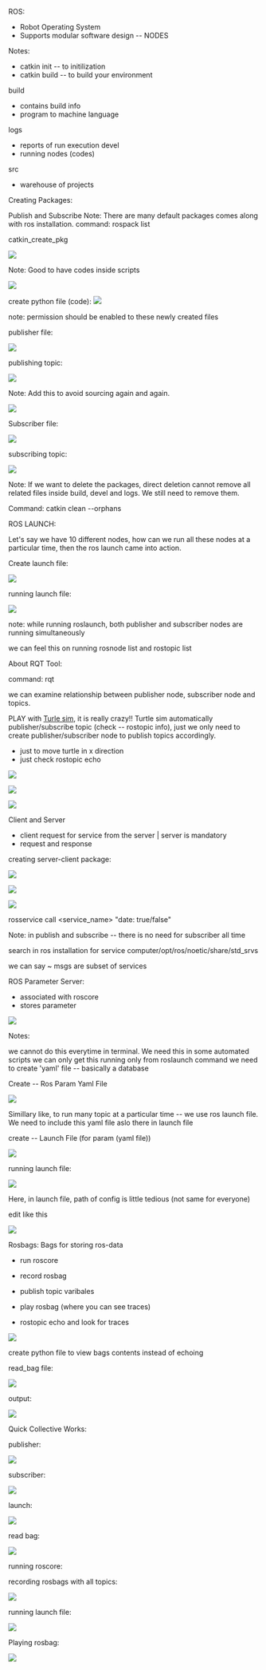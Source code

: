 ROS:
- Robot Operating System
- Supports modular software design -- NODES

Notes:
- catkin init -- to initilization
- catkin build -- to build your environment

build
- contains build info
- program to machine language

logs
- reports of run execution
devel
- running nodes (codes)

src
- warehouse of projects


Creating Packages:

Publish and Subscribe
Note: There are many default packages comes along with ros installation.
command: rospack list

catkin_create_pkg <name>

![](images/Pictures/10000201000002980000005AA02A981BD5EBB9E1.png)

Note:
Good to have codes inside scripts

![](images/Pictures/100002010000019B00000050B5D03FB9A0AA1E71.png)

create python file (code):
![](images/Pictures/10000201000001E40000002E4C50BA877544BBFC.png)

note: permission should be enabled to these newly created files

publisher file:

![](images/Pictures/100002010000028400000141E5CAFAE853AC66EA.png)

publishing topic:

![](images/Pictures/10000201000002990000028442BCFAE09A7481EE.png)

Note:
Add this to avoid sourcing again and again.

![](images/Pictures/1000020100000249000000841A63C7999262818E.png)

Subscriber file:

![](images/Pictures/10000201000003140000014A3DC5EF67BE6B57FD.png)

subscribing topic:

![](images/Pictures/100002010000029A00000256D995D03AEF201069.png)

Note: If we want to delete the packages, direct deletion cannot remove
all related files inside build, devel and logs. We still need to remove
them.

Command: catkin clean --orphans

ROS LAUNCH:

Let's say we have 10 different nodes, how can we run all these nodes at
a particular time, then the ros launch came into action.

Create launch file:

![](images/Pictures/100002010000036D00000088176A95DCB1973F26.png)

running launch file:

![](images/Pictures/1000020100000269000002378C8B0880A843ACA9.png)

note: while running roslaunch, both publisher and subscriber nodes are
running simultaneously

we can feel this on running rosnode list and rostopic list

About RQT Tool:

command: rqt

we can examine relationship between publisher node, subscriber node and
topics.

PLAY with [Turle sim](https://wiki.ros.org/turtlesim), it is really
crazy!!
Turtle sim automatically publisher/subscribe topic (check -- rostopic
info), just we only need to create publisher/subscriber node to publish
topics accordingly.

- just to move turtle in x direction
- just check rostopic echo

![](images/Pictures/100002010000028A00000146B59C2EDFFABDEC1F.png)

![](images/Pictures/10000201000002AE0000020ECD7230F8C143FD33.png)

![](images/Pictures/100002010000054800000294CD2C2D48C15302F5.png)


Client and Server

- client request for service from the server | server is mandatory
- request and response

creating server-client package:

![](images/Pictures/1000020100000236000002110D7A447D48A3AAE5.png)

![](images/Pictures/1000020100000219000001B611151922A4610FAC.png)

![](images/Pictures/100002010000027B00000268A801AF1CDE3F1745.png)

rosservice call <service_name> "date: true/false"

Note: in publish and subscribe -- there is no need for subscriber all
time

search in ros installation for service
computer/opt/ros/noetic/share/std_srvs

we can say ~ msgs are subset of services


ROS Parameter Server:
- associated with roscore
- stores parameter

![](images/Pictures/100002010000029E0000027788EEA72C11FF78AB.png)

Notes:

we cannot do this everytime in terminal. We need this in some automated
scripts
we can only get this running only from roslaunch command
we need to create 'yaml' file -- basically a database

Create -- Ros Param Yaml File

![](images/Pictures/100002010000013000000075B34CCE77EDBD2903.png)

Simillary like, to run many topic at a particular time -- we use ros
launch file.
We need to include this yaml file aslo there in launch file

create -- Launch File (for param (yaml file))

![](images/Pictures/100002010000035A0000008B2E24AACB150F6AA0.png)

running launch file:

![](images/Pictures/10000201000002990000029370225C5899F8BE7D.png)

Here, in launch file, path of config is little tedious (not same for
everyone)

edit like this

![](images/Pictures/10000201000002C00000007E13C5F1F7E0007270.png)

Rosbags:
Bags for storing ros-data

- run roscore
- record rosbag
- publish topic varibales

- play rosbag (where you can see traces)
- rostopic echo and look for traces

![](images/Pictures/10000201000002980000028191E7F81811320D8F.png)

create python file to view bags contents instead of echoing

read_bag file:

![](images/Pictures/100002010000031C0000012E9AB68057BDA50987.png)

output:

![](images/Pictures/10000201000002320000011C0A7FDBA03D2912FB.png)

Quick Collective Works:

publisher:

![](images/Pictures/100002010000029E0000017BC40001BDD92D7EE4.png)

subscriber:

![](images/Pictures/100002010000031E00000167B47D7202D70E3C8E.png)

launch:

![](images/Pictures/100002010000038400000099EA502A3F90B27D49.png)

read bag:

![](images/Pictures/100002010000031B0000023802A0E17C3AA8654D.png)

running roscore:

recording rosbags with all topics:

![](images/Pictures/1000020100000268000001197BD511256DF508B2.png)

running launch file:

![](images/Pictures/10000201000002730000008180B102D84F7734E4.png)

Playing rosbag:

![](images/Pictures/10000201000001E5000002582AA2084BE90965D8.png)
